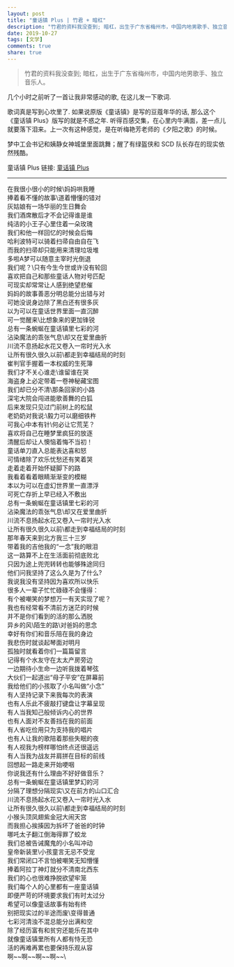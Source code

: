 ```yaml
---
layout: post
title: "童话镇 Plus | 竹君 + 暗杠"
description: "竹君的资料我没查到; 暗杠，出生于广东省梅州市，中国内地男歌手、独立音乐人。"
date: 2019-10-27
tags: [文学]
comments: true
share: true
---
```


> 竹君的资料我没查到; 暗杠，出生于广东省梅州市，中国内地男歌手、独立音乐人。

几个小时之前听了一首让我非常感动的歌, 在这儿发一下歌词.

歌词真是写到心坎里了. 如果说原版《童话镇》是写的豆蔻年华的话, 那么这个《童话镇 Plus》版写的就是不惑之年. 听得百感交集，在心里内牛满面，差一点儿就要落下泪来。上一次有这种感觉，是在听梅艳芳老师的《夕阳之歌》的时候。

梦中工会书记和姨静女神城堡里面跳舞；醒了有绿盔侠和 SCD 队长存在的现实依然残酷。

童话镇 Plus 链接: [童话镇 Plus](https://music.163.com/song?id=428642306)

---



在我很小很小的时候\妈妈哄我睡\
捧着看不懂的故事\道着懵懂的错对\
灰姑娘有一场华丽的生日舞会\
我们酒席散后才不会记得谁是谁\
纯洁的小王子心里住着一朵玫瑰\
我们和他一样回忆的时候会后悔\
哈利波特可以骑着扫帚自由自在飞\
而我的扫帚却只能用来清理垃圾堆\
多啦A梦可以随意主宰时光倒退\
我们呢？\只有今生今世或许没有轮回\
喜欢把自己和那些童话人物对号匹配\
可现实却常常让人感到绝望悲催\
妈妈的故事善恶分明总能分出错与对\
可她没说身边除了黑白还有很多灰\
以为可以在童话世界里面一直沉醉\
可一觉醒来\比想象来的更加锋锐\
总有一条蜿蜒在童话镇里七彩的河\
沾染魔法的乖张气息\却又在爱里曲折\
川流不息扬起水花又卷入一帘时光入水\
让所有很久很久以前\都走到幸福结局的时刻\
崔判官手握着一本权威的生死簿\
我们才不关心谁走\谁留谁在哭\
海盗身上必定带着一卷神秘藏宝图\
我们却已分不清\那条回家的小路\
深宅大院会闯进能歌善舞的白狐\
后来发现只见过门前树上的松鼠\
老奶奶对我说:\毅力可以磨细铁杵\
可我心中本有针\何必让它荒芜？\
喜欢将自己在睡梦里疯狂的放逐\
清醒后却让人懊恼着悔不当初！\
童话单刀直入总能表达喜和怒\
可情绪除了欢乐忧愁还有笑着哭\
走着走着开始怀疑脚下的路\
我看着看着眼睛渐渐变的模糊\
本以为可以在虚幻世界里一直漂浮\
可死亡存折上早已经入不敷出\
总有一条蜿蜒在童话镇里七彩的河\
沾染魔法的乖张气息\却又在爱里曲折\
川流不息扬起水花又卷入一帘时光入水\
让所有很久很久以前\都走到幸福结局的时刻\
那年春天来到北方我三十三岁\
带着我的吉他我的“一念”我的眼泪\
这一路算不上在生活面前彻底败北\
只因为途上兜兜转转也能够殊途同归\
他们问我坚持了这么久是为了什么?\
我说我没有坚持因为喜欢所以快乐\
很多人一辈子忙忙碌碌不会懂得：\
有个被嘲笑的梦想万一有天实现了呢？\
我也有经常看不清前方迷茫的时候\
并不是你们看到的活的那么洒脱\
异乡的风\陌生的路\对爸妈的思念\
幸好有你们和音乐陪在我的身边\
我悲伤时就谈起琴面对明月\
孤独时就看着你们一篇篇留言\
记得有个水友守在太太产房旁边\
一边期待小生命一边听我拨着琴弦\
大伙们一起道出“母子平安”在屏幕前\
我给他们的小孩取了小名叫做“小念”\
有人坚持记录下来我每次的表演\
也有人乐此不疲敲打键盘让字幕呈现\
有人当我知己般倾诉内心的世界\
也有人面对不友善挡在我的前面\
有人省吃俭用只为支持我的唱片\
也有人让我的歌陪着那些失眠的夜\
有人视我为榜样哪怕终点还很遥远\
有人当我为战友并肩拼在目标的前线\
回想起一路走来开始哽咽\
你说我还有什么理由不好好做音乐？\
总有一条蜿蜒在童话镇里梦幻的河\
分隔了理想分隔现实\又在前方的山口汇合\
川流不息扬起水花又卷入一帘时光入水\
让所有很久很久以前\都走到幸福结局的时刻\
小猴头顶凤翅紫金冠大闹天宫\
而我担心挨揍因为拆坏了爸爸的时钟\
哪吒太子翻江倒海得罪了蛟龙\
我们总被告诫魔鬼的小名叫冲动\
皇帝新装里\小孩童言无忌不受宠\
我们常闭口不言怕被嘲笑无知懵懂\
捧着阿拉丁神灯就分不清南北西东\
我们的心也很难挣脱欲望牢笼\
我们每个人的心里都有一座童话镇\
即便严苛的环境要求我们有时太过分\
希望可以像童话故事有始有终\
别把现实过的半途而废\变得普通\
七彩河清浊不混总能分出满和空\
除了经历富有和贫穷还能乐在其中\
就像童话镇里所有人都有恃无恐\
活的再难再累也要保持乐观从容\
啊\~\~啊\~\~啊\~\~啊\~\~\
